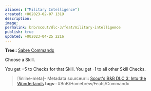 ```yaml
---
aliases: ["Military Intelligence"]
created: +002023-02-07 1319
description: 
image: 
permalink: bnb/scout/dlc-3/feat/military-intelligence
publish: true
updated: +002023-04-25 2216
---
```


**Tree**:: [Sabre Commando](Sabre%20Commando.md)

Choose a Skill. 

You get +5 to Checks for that Skill. You get -1 to all other Skill Checks.

> [!inline-meta]- Metadata
> sourceurl:: [Scout's B&B DLC 3: Into the Wonderlands](https://docs.google.com/document/d/1MLOgrWwcLNTnP9PuXrKiLImy7SUh4hXO8arVUAlmdp0/edit)
> **tags**:: #BnB/Homebrew/Feats/Commando
